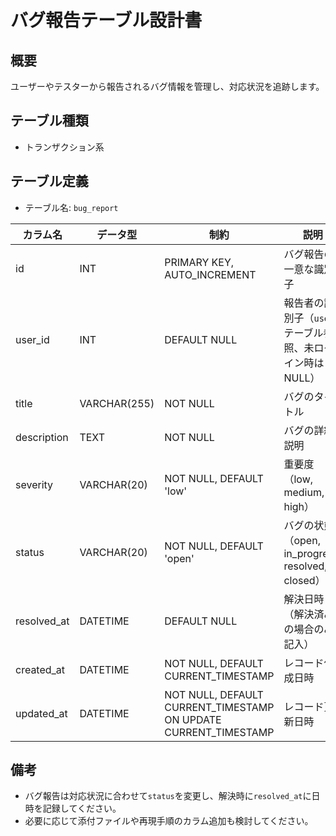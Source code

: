 # バグ報告テーブル設計書

## 概要
ユーザーやテスターから報告されるバグ情報を管理し、対応状況を追跡します。

## テーブル種類
- トランザクション系

## テーブル定義
- テーブル名: `bug_report`

| カラム名      | データ型      | 制約                                      | 説明                                  |
|---------------|---------------|-------------------------------------------|---------------------------------------|
| id            | INT           | PRIMARY KEY, AUTO_INCREMENT               | バグ報告の一意な識別子                  |
| user_id       | INT           | DEFAULT NULL                              | 報告者の識別子（`user` テーブル参照、未ログイン時はNULL） |
| title         | VARCHAR(255)  | NOT NULL                                  | バグのタイトル                        |
| description   | TEXT          | NOT NULL                                  | バグの詳細説明                        |
| severity      | VARCHAR(20)   | NOT NULL, DEFAULT 'low'                   | 重要度（low, medium, high）           |
| status        | VARCHAR(20)   | NOT NULL, DEFAULT 'open'                  | バグの状態（open, in_progress, resolved, closed） |
| resolved_at   | DATETIME      | DEFAULT NULL                              | 解決日時（解決済みの場合のみ記入）      |
| created_at    | DATETIME      | NOT NULL, DEFAULT CURRENT_TIMESTAMP       | レコード作成日時                      |
| updated_at    | DATETIME      | NOT NULL, DEFAULT CURRENT_TIMESTAMP ON UPDATE CURRENT_TIMESTAMP | レコード更新日時      |

## 備考
- バグ報告は対応状況に合わせて`status`を変更し、解決時に`resolved_at`に日時を記録してください。
- 必要に応じて添付ファイルや再現手順のカラム追加も検討してください。

